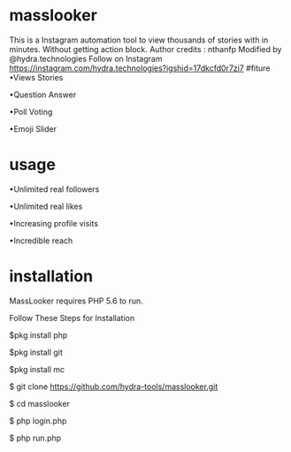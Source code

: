 # masslooker
This is a Instagram automation tool to view thousands of stories with in minutes. Without getting action block.
Author credits : nthanfp Modified by @hydra.technologies Follow on Instagram https://instagram.com/hydra.technologies?igshid=17dkcfd0r7zi7
#fiture
•Views Stories

•Question Answer

•Poll Voting

•Emoji Slider
# usage
•Unlimited real followers

•Unlimited real likes

•Increasing profile visits

•Incredible reach

# installation

MassLooker requires PHP 5.6 to run.

Follow These Steps for Installation

$pkg install php

$pkg install git

$pkg install mc

$ git clone https://github.com/hydra-tools/masslooker.git

$ cd masslooker

$ php login.php

$ php run.php
